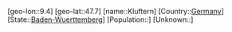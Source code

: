 ﻿---
location: [47.7,9.4]
type: City
tags:
- geo/City


SpocWebEntityId: 31502
isDeleted: false
confidential: public

---
[geo-lon::9.4]
[geo-lat::47.7]
[name::Kluftern]
[Country::[Germany](geo/Continent/Europe/Germany.md)]
[State::[Baden-Wuerttemberg](geo/Continent/Europe/Germany/Baden-Wuerttemberg.md)]
[Population::]
[Unknown::]

